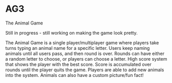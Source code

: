 # AG3
The Animal Game

Still in progress - still working on making the game look pretty.

The Animal Game is a single player/multiplayer game where players take turns typing an animal name for a specific letter.
Users keep naming animals until all users pass, and then round is over.
Rounds can have either a random letter to choose, or players can choose a letter.
High score system that shows the player with the best score.  Score is accumulated over rounds until the player quits the game.
Players are able to add new animals into the system.  Animals can also have a custom picture/fun fact!
